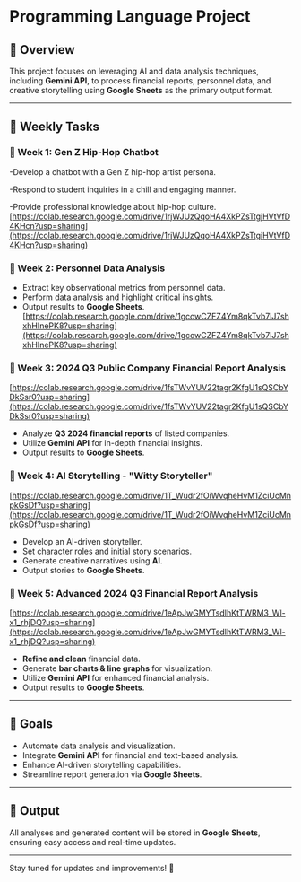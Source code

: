 # Programming Language Project

## 📌 Overview
This project focuses on leveraging AI and data analysis techniques, including **Gemini API**, to process financial reports, personnel data, and creative storytelling using **Google Sheets** as the primary output format.

---

## 📅 Weekly Tasks

### 🔹 Week 1: Gen Z Hip-Hop Chatbot
-Develop a chatbot with a Gen Z hip-hop artist persona.

-Respond to student inquiries in a chill and engaging manner.

-Provide professional knowledge about hip-hop culture.
[https://colab.research.google.com/drive/1rjWJUzQqoHA4XkPZsTtgjHVtVfD4KHcn?usp=sharing](https://colab.research.google.com/drive/1rjWJUzQqoHA4XkPZsTtgjHVtVfD4KHcn?usp=sharing)

### 🔹 Week 2: Personnel Data Analysis
- Extract key observational metrics from personnel data.
- Perform data analysis and highlight critical insights.
- Output results to **Google Sheets**.
[https://colab.research.google.com/drive/1gcowCZFZ4Ym8qkTvb7lJ7shxhHInePK8?usp=sharing](https://colab.research.google.com/drive/1gcowCZFZ4Ym8qkTvb7lJ7shxhHInePK8?usp=sharing)
### 🔹 Week 3: 2024 Q3 Public Company Financial Report Analysis
[https://colab.research.google.com/drive/1fsTWvYUV22tagr2KfgU1sQSCbYDkSsr0?usp=sharing](https://colab.research.google.com/drive/1fsTWvYUV22tagr2KfgU1sQSCbYDkSsr0?usp=sharing)
- Analyze **Q3 2024 financial reports** of listed companies.
- Utilize **Gemini API** for in-depth financial insights.
- Output results to **Google Sheets**.

### 🔹 Week 4: AI Storytelling - "Witty Storyteller"
[https://colab.research.google.com/drive/1T_Wudr2fOiWvqheHvM1ZciUcMnpkGsDf?usp=sharing](https://colab.research.google.com/drive/1T_Wudr2fOiWvqheHvM1ZciUcMnpkGsDf?usp=sharing)
- Develop an AI-driven storyteller.
- Set character roles and initial story scenarios.
- Generate creative narratives using **AI**.
- Output stories to **Google Sheets**.

### 🔹 Week 5: Advanced 2024 Q3 Financial Report Analysis
[https://colab.research.google.com/drive/1eApJwGMYTsdIhKtTWRM3_Wl-x1_rhjDQ?usp=sharing](https://colab.research.google.com/drive/1eApJwGMYTsdIhKtTWRM3_Wl-x1_rhjDQ?usp=sharing)
- **Refine and clean** financial data.
- Generate **bar charts & line graphs** for visualization.
- Utilize **Gemini API** for enhanced financial analysis.
- Output results to **Google Sheets**.

---

## 🚀 Goals
- Automate data analysis and visualization.
- Integrate **Gemini API** for financial and text-based analysis.
- Enhance AI-driven storytelling capabilities.
- Streamline report generation via **Google Sheets**.

---

## 📂 Output
All analyses and generated content will be stored in **Google Sheets**, ensuring easy access and real-time updates.

---

Stay tuned for updates and improvements! 🚀

